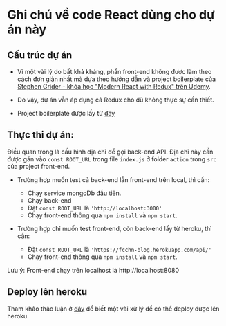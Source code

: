 # Ghi chú về code React dùng cho dự án này


## Cấu trúc dự án

- Vì một vài lý do bất khả kháng, phần front-end không được làm theo cách đơn giản nhất mà dựa theo hướng dẫn và project boilerplate của [Stephen Grider - khóa học "Modern React with Redux" trên Udemy](https://www.udemy.com/react-redux/learn/v4/overview).

- Do vậy, dự án vẫn áp dụng cả Redux cho dù không thực sự cần thiết. 

- Project boilerplate được lấy từ [đây](https://github.com/StephenGrider/ReduxSimpleStarter)

## Thực thi dự án:

Điều quan trọng là cấu hình địa chỉ để gọi back-end API. Địa chỉ này cần được gán vào `const ROOT_URL` trong file `index.js` ở folder `action` trong `src` của project front-end.

- Trường hợp muốn test cả back-end lẫn front-end trên local, thì cần:
    - Chạy service mongoDb đầu tiên.
    - Chạy back-end 
    - Đặt `const ROOT_URL` là `'http://localhost:3000'`
    - Chạy front-end thông qua `npm install` và `npm start`. 

- Trường hợp chỉ muốn test front-end, còn back-end lấy từ heroku, thì cần:
    - Đặt `const ROOT_URL` là `'https://fcchn-blog.herokuapp.com/api/'`
    - Chạy front-end thông qua `npm install` và `npm start`. 

Lưu ý: Front-end chạy trên localhost là http://localhost:8080


## Deploy lên heroku

Tham khảo thảo luận ở [đây](https://github.com/StephenGrider/ReduxSimpleStarter/issues/193) để biết một vài xử lý để có thể deploy được lên heroku.  